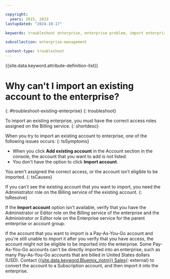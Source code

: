 ```yaml
---

copyright:
  years: 2015, 2023
lastupdated: "2024-10-17"

keywords: troubleshoot enterprise, enterprise problem, import enterprise, existing enterprise

subcollection: enterprise-management

content-type: troubleshoot
---
```


{{site.data.keyword.attribute-definition-list}}


# Why can't I import an existing account to the enterprise?
{: #troubleshoot-existing-enterprise}
{: troubleshoot}

To import an existing enterprise, you must have the correct access roles assigned on the Billing service.
{: shortdesc}

When you try to import an existing account to enterprise, one of the following issues occurs:
{: tsSymptoms}

* When you click **Add existing account** in the Account section in the console, the account that you want to add is not listed.
* You don't have the option to click **Import account**.

You aren't assigned the correct access, or the account isn't eligible to be imported.
{: tsCauses}

If you can't see the existing account that you want to import, you need the Administrator role on the Billing service of the existing account.
{: tsResolve}

If the **Import account** option isn't available, verify that you have the Administrator or Editor role on the Billing service of the enterprise and the Administrator or Editor role on the Enterprise service for the parent enterprise or account group.

If the account that you want to import is a Pay-As-You-Go account and you're still unable to import it after you verify that you have access, the account might not be eligible to be imported into the enterprise. Some Pay-As-You-Go accounts can't be directly imported into an enterprise, such as many Pay-As-You-Go accounts that are billed in United States dollars (USD). Contact [{{site.data.keyword.Bluemix_notm}} Sales](https://www.ibm.com/cloud?contactmodule){: external} to convert the account to a Subscription account, and then import it into the enterprise.
